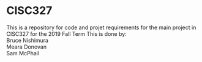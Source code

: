 # CISC327
This is a repository for code and projet requirements for the main project in CISC327 for the 2019 Fall Term
This is done by:  
Bruce Nishimura  
Meara Donovan  
Sam McPhail
